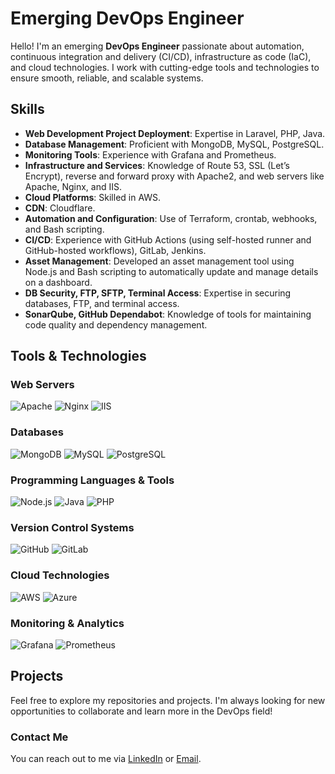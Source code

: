 # Emerging DevOps Engineer

Hello! I'm an emerging **DevOps Engineer** passionate about automation, continuous integration and delivery (CI/CD), infrastructure as code (IaC), and cloud technologies. I work with cutting-edge tools and technologies to ensure smooth, reliable, and scalable systems.

## Skills

- **Web Development Project Deployment**: Expertise in Laravel, PHP, Java.
- **Database Management**: Proficient with MongoDB, MySQL, PostgreSQL.
- **Monitoring Tools**: Experience with Grafana and Prometheus.
- **Infrastructure and Services**: Knowledge of Route 53, SSL (Let’s Encrypt), reverse and forward proxy with Apache2, and web servers like Apache, Nginx, and IIS.
- **Cloud Platforms**: Skilled in AWS.
- **CDN**: Cloudflare.
- **Automation and Configuration**: Use of Terraform, crontab, webhooks, and Bash scripting.
- **CI/CD**: Experience with GitHub Actions (using self-hosted runner and GitHub-hosted workflows), GitLab, Jenkins.
- **Asset Management**: Developed an asset management tool using Node.js and Bash scripting to automatically update and manage details on a dashboard.
- **DB Security, FTP, SFTP, Terminal Access**: Expertise in securing databases, FTP, and terminal access.
- **SonarQube, GitHub Dependabot**: Knowledge of tools for maintaining code quality and dependency management.

## Tools & Technologies

### Web Servers
![Apache](https://user-images.githubusercontent.com/25181517/183898674-75a4a1b1-f960-4ea9-abcb-637170a00a75.png)
![Nginx](https://user-images.githubusercontent.com/25181517/183898054-b3d693d4-dafb-4808-a509-bab54cf5de34.png)
![IIS](https://user-images.githubusercontent.com/25181517/192158957-b1256181-356c-46a3-beb9-487af08a6266.png)

### Databases
![MongoDB](https://user-images.githubusercontent.com/25181517/183568594-85e280a7-0d7e-4d1a-9028-c8c2209e073c.png)
![MySQL](https://user-images.githubusercontent.com/25181517/117201156-9a724800-adec-11eb-9a9d-3cd0f67da4bc.png)
![PostgreSQL](https://user-images.githubusercontent.com/25181517/183423507-c056a6f9-1ba8-4312-a350-19bcbc5a8697.png)

### Programming Languages & Tools
![Node.js](https://user-images.githubusercontent.com/25181517/192158606-7c2ef6bd-6e04-47cf-b5bc-da2797cb5bda.png)
![Java](https://user-images.githubusercontent.com/25181517/117207330-263ba280-adf4-11eb-9b97-0ac5b40bc3be.png)
![PHP](https://user-images.githubusercontent.com/25181517/183868728-b2e11072-00a5-47e2-8a4e-4ebbb2b8c554.png)

### Version Control Systems
![GitHub](https://user-images.githubusercontent.com/25181517/182534182-c510199a-7a4d-4084-96e3-e3db2251bbce.png)
![GitLab](https://user-images.githubusercontent.com/25181517/183345121-36788a6e-5462-424a-be67-af1ebeda79a2.png)

### Cloud Technologies
![AWS](https://user-images.githubusercontent.com/25181517/186884150-05e9ff6d-340e-4802-9533-2c3f02363ee3.png)
![Azure](https://user-images.githubusercontent.com/25181517/186884152-ae609cca-8cf1-4175-8d60-1ce1fa078ca2.png)

### Monitoring & Analytics
![Grafana](https://user-images.githubusercontent.com/25181517/192107004-2d2fff80-d207-4916-8a3e-130fee5ee495.png)
![Prometheus](https://github.com/marwin1991/profile-technology-icons/assets/25181517/afcf1c98-544e-41fb-bf44-edba5e62809a)

## Projects

Feel free to explore my repositories and projects. I'm always looking for new opportunities to collaborate and learn more in the DevOps field!

### Contact Me

You can reach out to me via [LinkedIn](https://www.linkedin.com/in/your-profile) or [Email](mailto:your-email@example.com).
